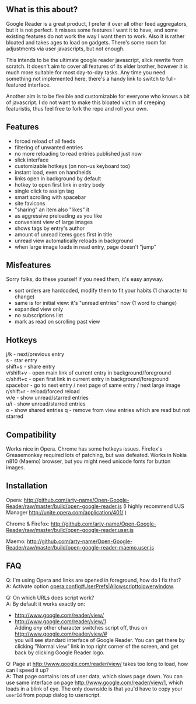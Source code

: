 What is this about?
-------------------

Google Reader is a great product, I prefer it over all other feed aggregators,
but it is not perfect. It misses some features I want it to have, and some
existing features do not work the way I want them to work. Also it is rather
bloated and takes ages to load on gadgets. There's some room for adjustments
via user javascripts, but not enough.

This intends to be the ultimate google reader javascript, slick rewrite from
scratch. It doesn't aim to cover all features of its elder brother, however
it is much more suitable for most day-to-day tasks. Any time you need something
not implemented here, there's a handy link to switch to full-featured interface.

Another aim is to be flexible and customizable for everyone who knows a bit of
javascript. I do not want to make this bloated victim of creeping featuristis,
thus feel free to fork the repo and roll your own.


Features
--------

 * forced reload of all feeds
 * filtering of unwanted entries
 * no more reloading to read entries published just now
 * slick interface
 * customizable hotkeys (on non-us keyboard too)
 * instant load, even on handhelds
 * links open in background by default
 * hotkey to open first link in entry body
 * single click to assign tag
 * smart scrolling with spacebar
 * site favicons
 * "sharing" an item also "likes" it
 * as aggressive preloading as you like
 * convenient view of large images
 * shows tags by entry's author
 * amount of unread items goes first in title
 * unread view automatically reloads in background
 * when large image loads in read entry, page doesn't "jump"


Misfeatures
-----------

Sorry folks, do these yourself if you need them, it's easy anyway.

 * sort orders are hardcoded, modify them to fit your habits (1 character to change)
 * same is for initial view: it's "unread entries" now (1 word to change)
 * expanded view only 
 * no subscriptions list
 * mark as read on scrolling past view


Hotkeys
-------

j/k - next/previous entry  
s - star entry  
shift+s - share entry  
v/shift+v - open main link of current entry in background/foreground  
c/shift+c - open first link in current entry in background/foreground  
spacebar - go to next entry / next page of same entry / next large image  
r/shift+r - reload/forced reload  
w/e - show unread/starred entries  
u/i - show unread/starred entries  
o - show shared entries
q - remove from view entries which are read but not starred  


Compatibility
-------------

Works nice in Opera. Chrome has some hotkeys issues. Firefox's Greasemonkey
required lots of patching, but was defeated. Works in Nokia n810 (Maemo)
browser, but you might need unicode fonts for button images.


Installation
------------

Opera: <http://github.com/arty-name/Open-Google-Reader/raw/master/build/open-google-reader.js>
  (I highly recommend UJS Manager <http://unite.opera.com/application/401/> )

Chrome & Firefox: <http://github.com/arty-name/Open-Google-Reader/raw/master/build/open-google-reader.user.js>

Maemo: <http://github.com/arty-name/Open-Google-Reader/raw/master/build/open-google-reader-maemo.user.js>


FAQ
---

Q: I'm using Opera and links are opened in foreground, how do I fix that?  
A: Activate option <opera:config#UserPrefs|Allowscripttolowerwindow>.

Q: On which URLs does script work?  
A: By default it works exactly on:  
 * <http://www.google.com/reader/view/>  
 * <http://www.google.com/reader/view/1>  
  Adding *any* other character switches script off, thus on  
   <http://www.google.com/reader/view/#>  
  you will see standard interface of Google Reader. You can get there by
  clicking "Normal view" link in top right corner of the screen, and get back
  by clicking Google Reader logo.

Q: Page at <http://www.google.com/reader/view/> takes too long to load, how can I
   speed it up?  
A: That page contains lots of user data, which slows page down. You can use same
   interface on page <http://www.google.com/reader/view/1>, which loads in a
   blink of eye. The only downside is that you'd have to copy your `userId` from
   popup dialog to userscript.
   
